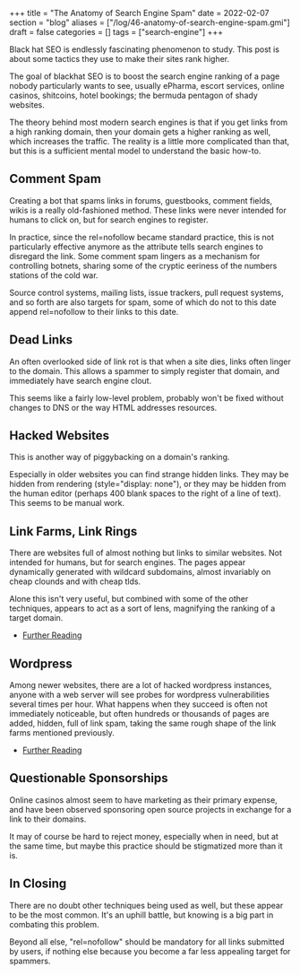 +++
title = "The Anatomy of Search Engine Spam"
date = 2022-02-07
section = "blog"
aliases = ["/log/46-anatomy-of-search-engine-spam.gmi"]
draft = false
categories = []
tags = ["search-engine"]
+++


Black hat SEO is endlessly fascinating phenomenon to study. This post is about some tactics they use to make their sites rank higher. 

The goal of blackhat SEO is to boost the search engine ranking of a page nobody particularly wants to see, usually ePharma, escort services, online casinos, shitcoins, hotel bookings; the bermuda pentagon of shady websites.

The theory behind most modern search engines is that if you get links from a high ranking domain, then your domain gets a higher ranking as well, which increases the traffic. The reality is a little more complicated than that, but this is a sufficient mental model to understand the basic how-to.

## Comment Spam

Creating a bot that spams links in forums, guestbooks, comment fields, wikis is a really old-fashioned method. These links were never intended for humans to click on, but for search engines to register.

In practice, since the rel=nofollow became standard practice, this is not particularly effective anymore as the attribute tells search engines to disregard the link. Some comment spam lingers as a mechanism for controlling botnets, sharing some of the cryptic eeriness of the numbers stations of the cold war.

Source control systems, mailing lists, issue trackers, pull request systems, and so forth are also targets for spam, some of which do not to this date append rel=nofollow to their links to this date.

## Dead Links

An often overlooked side of link rot is that when a site dies, links often linger to the domain. This allows a spammer to simply register that domain, and immediately have search engine clout.

This seems like a fairly low-level problem, probably won't be fixed without changes to DNS or the way HTML addresses resources.

## Hacked Websites

This is another way of piggybacking on a domain's ranking. 

Especially in older websites you can find strange hidden links. They may be hidden from rendering (style="display: none"), or they may be hidden from the human editor (perhaps 400 blank spaces to the right of a line of text). This seems to be manual work. 

## Link Farms, Link Rings

There are websites full of almost nothing but links to similar websites. Not intended for humans, but for search engines. The pages appear dynamically generated with wildcard subdomains, almost invariably on cheap clounds and with cheap tlds. 

Alone this isn't very useful, but combined with some of the other techniques, appears to act as a sort of lens, magnifying the ranking of a target domain.

* [Further Reading](/log/04-link-farms.gmi)

## Wordpress

Among newer websites, there are a lot of hacked wordpress instances, anyone with a web server will see probes for wordpress vulnerabilities several times per hour. What happens when they succeed is often not immediately noticeable, but often hundreds or thousands of pages are added, hidden, full of link spam, taking the same rough shape of the link farms mentioned previously.

* [Further Reading](/log/20-dot-com-link-farms.gmi)

## Questionable Sponsorships

Online casinos almost seem to have marketing as their primary expense, and have been observed sponsoring open source projects in exchange for a link to their domains.

It may of course be hard to reject money, especially when in need, but at the same time, but maybe this practice should be stigmatized more than it is. 

## In Closing

There are no doubt other techniques being used as well, but these appear to be the most common. It's an uphill battle, but knowing is a big part in combating this problem. 

Beyond all else, "rel=nofollow" should be mandatory for all links submitted by users, if nothing else because you become a far less appealing target for spammers.

